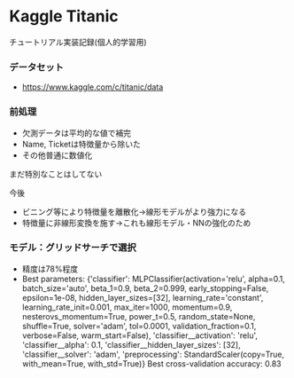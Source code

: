 # Kaggle Titanic

チュートリアル実装記録(個人的学習用)

### データセット

- https://www.kaggle.com/c/titanic/data

### 前処理
- 欠測データは平均的な値で補完
- Name, Ticketは特徴量から除いた
- その他普通に数値化

まだ特別なことはしてない

今後
- ビニング等により特徴量を離散化→線形モデルがより強力になる
- 特徴量に非線形変換を施す→これも線形モデル・NNの強化のため


### モデル：グリッドサーチで選択
- 精度は78%程度
- Best parameters: {'classifier': MLPClassifier(activation='relu', alpha=0.1, batch_size='auto', beta_1=0.9,
       beta_2=0.999, early_stopping=False, epsilon=1e-08,
       hidden_layer_sizes=[32], learning_rate='constant',
       learning_rate_init=0.001, max_iter=1000, momentum=0.9,
       nesterovs_momentum=True, power_t=0.5, random_state=None,
       shuffle=True, solver='adam', tol=0.0001, validation_fraction=0.1,
       verbose=False, warm_start=False), 'classifier__activation': 'relu', 'classifier__alpha': 0.1, 'classifier__hidden_layer_sizes': [32], 'classifier__solver': 'adam', 'preprocessing': StandardScaler(copy=True, with_mean=True, with_std=True)}
Best cross-validation accuracy: 0.83
